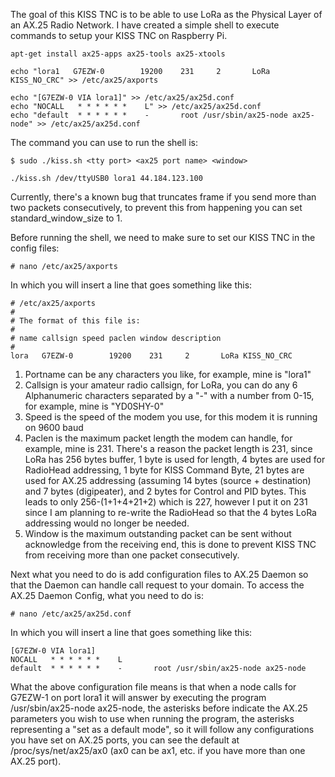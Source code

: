 The goal of this KISS TNC is to be able to use LoRa as the Physical Layer of an AX.25 Radio Network. I have created a simple shell to execute commands to setup your KISS TNC on Raspberry Pi.

```
apt-get install ax25-apps ax25-tools ax25-xtools

echo "lora1   G7EZW-0        19200    231     2       LoRa KISS_NO_CRC" >> /etc/ax25/axports

echo "[G7EZW-0 VIA lora1]" >> /etc/ax25/ax25d.conf
echo "NOCALL   * * * * * *    L" >> /etc/ax25/ax25d.conf
echo "default  * * * * * *    -       root /usr/sbin/ax25-node ax25-node" >> /etc/ax25/ax25d.conf
```

The command you can use to run the shell is:

```
$ sudo ./kiss.sh <tty port> <ax25 port name> <window>
```

```
./kiss.sh /dev/ttyUSB0 lora1 44.184.123.100
```

Currently, there's a known bug that truncates frame if you send more than two packets consecutively, to prevent this from happening you can set standard_window_size to 1.

Before running the shell, we need to make sure to set our KISS TNC in the config files:

```
# nano /etc/ax25/axports
```

In which you will insert a line that goes something like this:

```
# /etc/ax25/axports
#
# The format of this file is:
#
# name callsign speed paclen window description
#
lora   G7EZW-0        19200    231     2       LoRa KISS_NO_CRC
```

1. Portname can be any characters you like, for example, mine is "lora1"
2. Callsign is your amateur radio callsign, for LoRa, you can do any 6 Alphanumeric characters separated by a "-" with a number from 0-15, for example, mine is "YD0SHY-0"
3. Speed is the speed of the modem you use, for this modem it is running on 9600 baud
4. Paclen is the maximum packet length the modem can handle, for example, mine is 231. There's a reason the packet length is 231, since LoRa has 256 bytes buffer, 1 byte is used for length, 4 bytes are used for RadioHead addressing, 1 byte for KISS Command Byte, 21 bytes are used for AX.25 addressing (assuming 14 bytes (source + destination) and 7 bytes (digipeater), and 2 bytes for Control and PID bytes. This leads to only 256-(1+1+4+21+2) which is 227, however I put it on 231 since I am planning to re-write the RadioHead so that the 4 bytes LoRa addressing would no longer be needed.
5. Window is the maximum outstanding packet can be sent without acknowledge from the receiving end, this is done to prevent KISS TNC from receiving more than one packet consecutively.

Next what you need to do is add configuration files to AX.25 Daemon so that the Daemon can handle call request to your domain. To access the AX.25 Daemon Config, what you need to do is:

```
# nano /etc/ax25/ax25d.conf
```

In which you will insert a line that goes something like this:

```
[G7EZW-0 VIA lora1]
NOCALL   * * * * * *    L
default  * * * * * *    -       root /usr/sbin/ax25-node ax25-node
```

What the above configuration file means is that when a node calls for G7EZW-1 on port lora1 it will answer by executing the program /usr/sbin/ax25-node ax25-node, the asterisks before indicate the AX.25 parameters you wish to use when running the program, the asterisks representing a "set as a default mode", so it will follow any configurations you have set on AX.25 ports, you can see the default at /proc/sys/net/ax25/ax0 (ax0 can be ax1, etc. if you have more than one AX.25 port).
